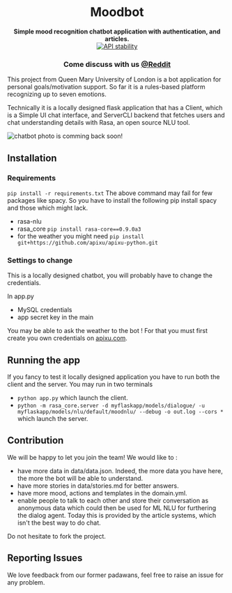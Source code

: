 <h1 align="center">Moodbot</h1> 
<div align="center">
  <strong>Simple mood recognition chatbot application with authentication, and articles.</strong>
</div>


<div align="center">
  <!-- Stability -->
  <a href="https://nodejs.org/api/documentation.html#documentation_stability_index">
    <img src="https://img.shields.io/badge/stability-experimental-orange.svg?style=flat-square"
      alt="API stability" />
  </a>
  <!-- Build Status 
  <a href="https://travis-ci.org/choojs/choo">
    <img src="https://img.shields.io/travis/choojs/choo/master.svg?style=flat-square"
      alt="Build Status" />
  </a>-->
  <!-- Test Coverage 
  <a href="https://codecov.io/github/choojs/choo">
    <img src="https://img.shields.io/codecov/c/github/choojs/choo/master.svg?style=flat-square"
      alt="Test Coverage" />
  </a>-->
  <!-- Downloads 
  <a href="https://npmjs.org/package/choo">
    <img src="https://img.shields.io/npm/dt/choo.svg?style=flat-square"
      alt="Downloads" />
  </a>-->
  <!-- Standard 
  <a href="https://standardjs.com">
    <img src="https://img.shields.io/badge/code%20style-standard-brightgreen.svg?style=flat-square"
      alt="Standard" />
  </a>-->
</div>

<div align="center">
  <h3>
	<!--
    <a href="https://choo.io">
      Website
    </a>
    <span> | </span>
    <a href="https://github.com/choojs/choo-handbook">
      Handbook
    </a>
    <span> | </span>
    <a href="https://github.com/YerkoPalma/awesome-choo">
      Ecosystem
    </a>
    <span> | </span>-->
    <!-- <a href="https://github.com/trainyard/choo-cli"> -->
    <!--   CLI -->
    <!-- </a> -->
    <!-- <span> | </span> -->
	<!--
    <a href="https://github.com/choojs/choo/blob/master/.github/CONTRIBUTING.md">
      Contributing
    </a>
    <span> | </span>-->
	Come discuss with us 
    <a href="https://www.reddit.com/r/Moodbot/">
      @Reddit
    </a>
	<!--
    <span> | </span>
    <a href="https://webchat.freenode.net/?channels=choo">
      Chat
    </a>-->
  </h3>
</div>


This project from Queen Mary University of London is a bot application for personal goals/motivation support. So far it is a rules-based platform recognizing up to seven emotions.

Technically it is a locally designed flask application that has a Client, which is a Simple UI chat interface, and ServerCLI backend that fetches users and chat understanding details with Rasa, an open source NLU tool.

![chatbot photo is comming back soon!](https://i.stack.imgur.com/sAtgy.png)

<h2> Installation </h2>

<h3> Requirements</h3>

`pip install -r requirements.txt` The above command may fail for few packages like spacy. So you have to install the following pip install spacy and those which might lack.

 - rasa-nlu
 - rasa_core `pip install rasa-core==0.9.0a3`
 - for the weather you might need `pip install git+https://github.com/apixu/apixu-python.git`

<h3> Settings to change</h3>

This is a locally designed chatbot, you will probably have to change the credentials.

In app.py
 - MySQL credentials 
 - app secret key in the main

You may be able to ask the weather to the bot ! For that you must first create you own credentials on [apixu.com](https://www.apixu.com/).


<h2> Running the app </h2>

If you fancy to test it locally designed application you have to run both the client and the server.
You may run in two terminals
 - `python app.py` which launch the client.
 - `python -m rasa_core.server -d myflaskapp/models/dialogue/ -u myflaskapp/models/nlu/default/moodnlu/ --debug -o out.log --cors *` which launch the server.

<h2> Contribution </h2>

We will be happy to let you join the team! We would like to :

 - have more data in data/data.json. Indeed, the more data you have here, the more the bot will be able to understand.
 - have more stories in data/stories.md for better answers.
 - have more mood, actions and templates in the domain.yml.
 - enable people to talk to each other and store their conversation as anonymous data which could then be used for ML NLU for furthering the dialog agent. Today this is provided by the article systems, which isn't the best way to do chat.

Do not hesitate to fork the project.

<h2> Reporting Issues</h2>

We love feedback from our former padawans, feel free to raise an issue for any problem. 

